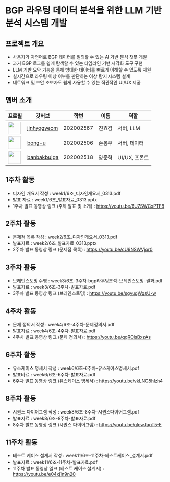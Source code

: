 # BGP 라우팅 데이터 분석을 위한 LLM 기반 분석 시스템 개발

## 프로젝트 개요
- 사용자가 자연어로 BGP 데이터를 질의할 수 있는 AI 기반 분석 챗봇 개발
- 과거 BGP 로그를 쉽게 탐색할 수 있는 타임라인 기반 시각화 도구 구현
- LLM 기반 요약 기능을 통해 방대한 데이터를 빠르게 이해할 수 있도록 지원
- 실시간으로 라우팅 이상 여부를 판단하는 이상 탐지 시스템 설계
- 네트워크 및 보안 초보자도 쉽게 사용할 수 있는 직관적인 UI/UX 제공


## 멤버 소개
| 프로필 | 깃허브 | 학번 | 이름 | 역할 |
| --- | --- | --- | --- | --- |
| <img src="https://github.com/jinhyogyeom.png" width="40"> | [jinhyogyeom](https://github.com/jinhyogyeom) | 202002567 | 진효겸 | 서버, LLM |
| <img src="https://github.com/bong-u.png" width="40"> | [bong-u](https://github.com/bong-u) | 202002506 | 손봉우 | 서버, 데이터 |
| <img src="https://github.com/banbakbulga.png" width="40"> | [banbakbulga](https://github.com/banbakbulga) | 202002518 | 양준혁 | UI/UX, 프론트 |



## 1주차 활동
- 디자인 개요서 작성 : week1/6조_디자인개요서_0313.pdf
- 발표 자료 : week1/6조_발표자료_0313.pptx
- 1주차 발표 동영상 링크 (주제 발표 및 소개) : https://youtu.be/6U7SWCxPTF8

## 2주차 활동
- 문제점 목록 작성 : week2/6조_디자인개요서_0313.pdf
- 발표자료 : week2/6조_발표자료_0313.pptx
- 2주차 발표 동영상 링크 (문제점 목록) : https://youtu.be/cU9NSWVjor0

## 3주차 활동
- 브레인스토밍 수행 : week3/6조-3주차-bgp라우팅분석-브레인스토밍-결과.pdf
- 발표자료 : week3/6조-3주차-발표자료.pdf
- 3주차 발표 동영상 링크 (브레인스토밍) : https://youtu.be/sgvugWgsU-w

## 4주차 활동
- 문제 정의서 작성 : week4/6조-4주차-문제정의서.pdf
- 발표자료 : week4/6조-4주차-발표자료.pdf
- 4주차 발표 동영상 링크 (문제 정의서) : https://youtu.be/qqROIsBxzAs

## 6주차 활동
- 유스케이스 명세서 작성 : week6/6조-6주차-유스케이스명세서.pdf
- 발표바료 : week6/6조-6주차-발표자료.pdf
- 6주차 발표 동영상 링크 (유스케이스 명세서) : https://youtu.be/vkLNG5hIzh4

## 8주차 활동
- 시퀀스 다이어그램 작성 : week8/6조-8주차-시퀀스다이어그램.pdf
- 발표자료 : week8/6조-8주차-발표자료.pdf
- 8주차 발표 동영상 링크 (시퀀스 다이어그램) : https://youtu.be/qlcwJaqT5-E

## 11주차 활동
- 테스트 케이스 설계서 작성 : week11/6조-11주차-테스트케이스_설계서.pdf
- 발표자료 : week11/6조-11주차-발표자료.pdf
- 11주차 발표 동영상 일크 (테스트 케이스 설계서) : https://youtu.be/e04xj1n9n20
